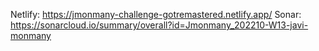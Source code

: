 Netlify: https://jmonmany-challenge-gotremastered.netlify.app/
Sonar: https://sonarcloud.io/summary/overall?id=Jmonmany_202210-W13-javi-monmany
